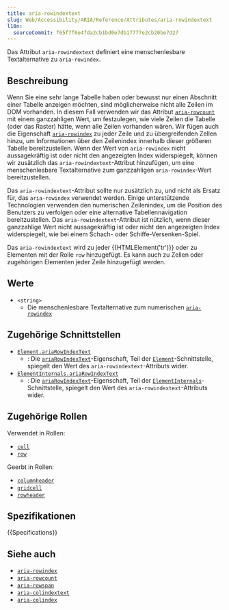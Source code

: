 ```yaml
---
title: aria-rowindextext
slug: Web/Accessibility/ARIA/Reference/Attributes/aria-rowindextext
l10n:
  sourceCommit: f65f7f6e4fda2cb1bd0e7db17777e2cb20be7d27
---
```


Das Attribut `aria-rowindextext` definiert eine menschenlesbare Textalternative zu `aria-rowindex`.

## Beschreibung

Wenn Sie eine sehr lange Tabelle haben oder bewusst nur einen Abschnitt einer Tabelle anzeigen möchten, sind möglicherweise nicht alle Zeilen im DOM vorhanden. In diesem Fall verwenden wir das Attribut [`aria-rowcount`](/de/docs/Web/Accessibility/ARIA/Reference/Attributes/aria-rowcount) mit einem ganzzahligen Wert, um festzulegen, wie viele Zeilen die Tabelle (oder das Raster) hätte, wenn alle Zeilen vorhanden wären. Wir fügen auch die Eigenschaft [`aria-rowindex`](/de/docs/Web/Accessibility/ARIA/Reference/Attributes/aria-rowindex) zu jeder Zeile und zu übergreifenden Zellen hinzu, um Informationen über den Zeilenindex innerhalb dieser größeren Tabelle bereitzustellen. Wenn der Wert von `aria-rowindex` nicht aussagekräftig ist oder nicht den angezeigten Index widerspiegelt, können wir zusätzlich das `aria-rowindextext`-Attribut hinzufügen, um eine menschenlesbare Textalternative zum ganzzahligen `aria-rowindex`-Wert bereitzustellen.

Das `aria-rowindextext`-Attribut sollte nur zusätzlich zu, und nicht als Ersatz für, das `aria-rowindex` verwendet werden. Einige unterstützende Technologien verwenden den numerischen Zeilenindex, um die Position des Benutzers zu verfolgen oder eine alternative Tabellennavigation bereitzustellen. Das `aria-rowindextext`-Attribut ist nützlich, wenn dieser ganzzahlige Wert nicht aussagekräftig ist oder nicht den angezeigten Index widerspiegelt, wie bei einem Schach- oder Schiffe-Versenken-Spiel.

Das `aria-rowindextext` wird zu jeder {{HTMLElement('tr')}} oder zu Elementen mit der Rolle `row` hinzugefügt. Es kann auch zu Zellen oder zugehörigen Elementen jeder Zeile hinzugefügt werden.

## Werte

- `<string>`
  - Die menschenlesbare Textalternative zum numerischen [`aria-rowindex`](/de/docs/Web/Accessibility/ARIA/Reference/Attributes/aria-rowindex)

## Zugehörige Schnittstellen

- [`Element.ariaRowIndexText`](/de/docs/Web/API/Element/ariaRowIndexText)
  - : Die [`ariaRowIndexText`](/de/docs/Web/API/Element/ariaRowIndexText)-Eigenschaft, Teil der [`Element`](/de/docs/Web/API/Element)-Schnittstelle, spiegelt den Wert des `aria-rowindextext`-Attributs wider.
- [`ElementInternals.ariaRowIndexText`](/de/docs/Web/API/ElementInternals/ariaRowIndexText)
  - : Die [`ariaRowIndexText`](/de/docs/Web/API/ElementInternals/ariaRowIndexText)-Eigenschaft, Teil der [`ElementInternals`](/de/docs/Web/API/ElementInternals)-Schnittstelle, spiegelt den Wert des `aria-rowindextext`-Attributs wider.

## Zugehörige Rollen

Verwendet in Rollen:

- [`cell`](/de/docs/Web/Accessibility/ARIA/Reference/Roles/cell_role)
- [`row`](/de/docs/Web/Accessibility/ARIA/Reference/Roles/row_role)

Geerbt in Rollen:

- [`columnheader`](/de/docs/Web/Accessibility/ARIA/Reference/Roles/columnheader_role)
- [`gridcell`](/de/docs/Web/Accessibility/ARIA/Reference/Roles/gridcell_role)
- [`rowheader`](/de/docs/Web/Accessibility/ARIA/Reference/Roles/rowheader_role)

## Spezifikationen

{{Specifications}}

## Siehe auch

- [`aria-rowindex`](/de/docs/Web/Accessibility/ARIA/Reference/Attributes/aria-rowindex)
- [`aria-rowcount`](/de/docs/Web/Accessibility/ARIA/Reference/Attributes/aria-rowcount)
- [`aria-rowspan`](/de/docs/Web/Accessibility/ARIA/Reference/Attributes/aria-rowspan)
- [`aria-colindextext`](/de/docs/Web/Accessibility/ARIA/Reference/Attributes/aria-colindextext)
- [`aria-colindex`](/de/docs/Web/Accessibility/ARIA/Reference/Attributes/aria-colindex)
